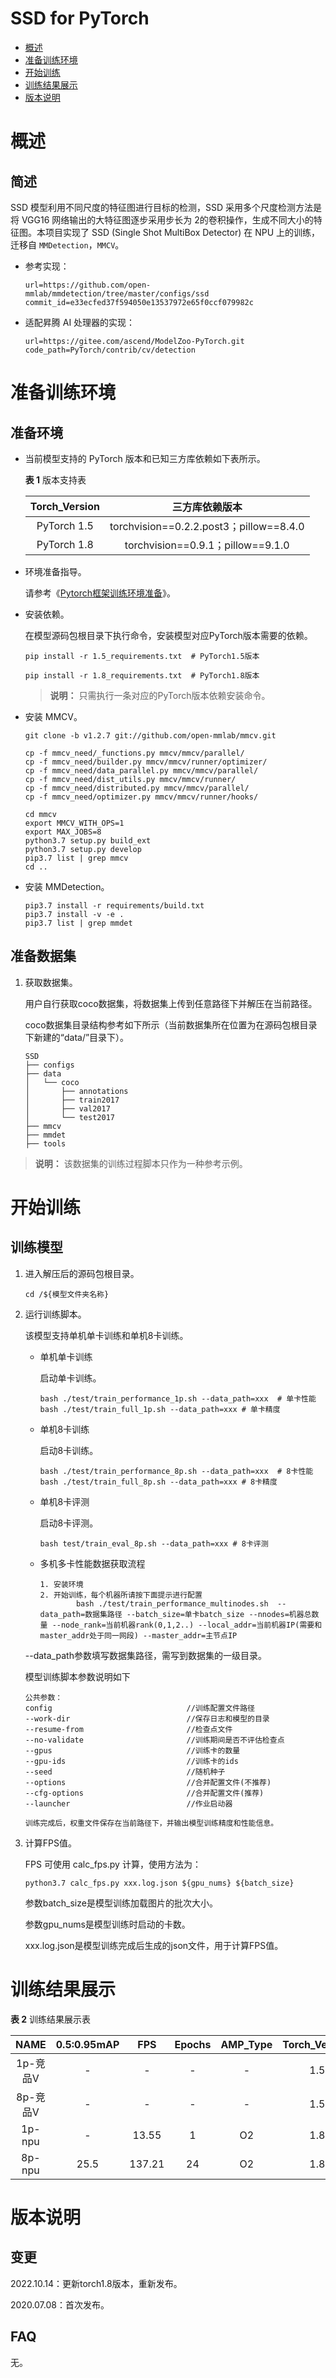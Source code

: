 # SSD for PyTorch

-   [概述](概述.md)
-   [准备训练环境](准备训练环境.md)
-   [开始训练](开始训练.md)
-   [训练结果展示](训练结果展示.md)
-   [版本说明](版本说明.md)


# 概述

## 简述

SSD 模型利用不同尺度的特征图进行目标的检测，SSD 采用多个尺度检测方法是将 VGG16 网络输出的大特征图逐步采用步长为 2的卷积操作，生成不同大小的特征图。本项目实现了 SSD (Single Shot MultiBox Detector) 在 NPU 上的训练，迁移自 `MMDetection`，`MMCV`。

- 参考实现：

  ```
  url=https://github.com/open-mmlab/mmdetection/tree/master/configs/ssd
  commit_id=e33ecfed37f594050e13537972e65f0ccf079982c
  ```

- 适配昇腾 AI 处理器的实现：

  ```
  url=https://gitee.com/ascend/ModelZoo-PyTorch.git
  code_path=PyTorch/contrib/cv/detection
  ```


# 准备训练环境

## 准备环境

- 当前模型支持的 PyTorch 版本和已知三方库依赖如下表所示。

  **表 1**  版本支持表

  | Torch_Version      | 三方库依赖版本                                 |
  | :--------: | :----------------------------------------------------------: |
  | PyTorch 1.5 | torchvision==0.2.2.post3；pillow==8.4.0 |
  | PyTorch 1.8 | torchvision==0.9.1；pillow==9.1.0 |

- 环境准备指导。

  请参考《[Pytorch框架训练环境准备](https://www.hiascend.com/document/detail/zh/ModelZoo/pytorchframework/ptes)》。
  
- 安装依赖。

  在模型源码包根目录下执行命令，安装模型对应PyTorch版本需要的依赖。
  ```
  pip install -r 1.5_requirements.txt  # PyTorch1.5版本
  
  pip install -r 1.8_requirements.txt  # PyTorch1.8版本
  ```
  > **说明：** 
  >只需执行一条对应的PyTorch版本依赖安装命令。

- 安装 MMCV。
    ```
    git clone -b v1.2.7 git://github.com/open-mmlab/mmcv.git
    
    cp -f mmcv_need/_functions.py mmcv/mmcv/parallel/
    cp -f mmcv_need/builder.py mmcv/mmcv/runner/optimizer/
    cp -f mmcv_need/data_parallel.py mmcv/mmcv/parallel/
    cp -f mmcv_need/dist_utils.py mmcv/mmcv/runner/
    cp -f mmcv_need/distributed.py mmcv/mmcv/parallel/
    cp -f mmcv_need/optimizer.py mmcv/mmcv/runner/hooks/
    
    cd mmcv
    export MMCV_WITH_OPS=1 
    export MAX_JOBS=8
    python3.7 setup.py build_ext
    python3.7 setup.py develop
    pip3.7 list | grep mmcv
    cd ..
    ```

- 安装 MMDetection。
    ```
    pip3.7 install -r requirements/build.txt
    pip3.7 install -v -e .
    pip3.7 list | grep mmdet
    ```



## 准备数据集

1. 获取数据集。
    
   用户自行获取coco数据集，将数据集上传到任意路径下并解压在当前路径。
    
   coco数据集目录结构参考如下所示（当前数据集所在位置为在源码包根目录下新建的“data/”目录下）。

   ```
   SSD
   ├── configs
   ├── data
   │   └── coco
   │       ├── annotations
   │       ├── train2017
   │       ├── val2017
   │       └── test2017
   ├── mmcv
   ├── mmdet
   ├── tools
   ```
> **说明：** 
   >该数据集的训练过程脚本只作为一种参考示例。


# 开始训练

## 训练模型

1. 进入解压后的源码包根目录。

   ```
   cd /${模型文件夹名称} 
   ```

2. 运行训练脚本。

   该模型支持单机单卡训练和单机8卡训练。

   - 单机单卡训练

     启动单卡训练。

     ```
     bash ./test/train_performance_1p.sh --data_path=xxx  # 单卡性能
     bash ./test/train_full_1p.sh --data_path=xxx # 单卡精度
     ```

   - 单机8卡训练

     启动8卡训练。

     ```
     bash ./test/train_performance_8p.sh --data_path=xxx  # 8卡性能
     bash ./test/train_full_8p.sh --data_path=xxx # 8卡精度
     ```
  
   - 单机8卡评测

     启动8卡评测。

     ```
     bash test/train_eval_8p.sh --data_path=xxx # 8卡评测
     ```

   - 多机多卡性能数据获取流程

     ```shell
     1. 安装环境
     2. 开始训练，每个机器所请按下面提示进行配置
             bash ./test/train_performance_multinodes.sh  --data_path=数据集路径 --batch_size=单卡batch_size --nnodes=机器总数量 --node_rank=当前机器rank(0,1,2..) --local_addr=当前机器IP(需要和master_addr处于同一网段) --master_addr=主节点IP
     ```
   --data_path参数填写数据集路径，需写到数据集的一级目录。

   模型训练脚本参数说明如下

   ```
   公共参数：
   config                              //训练配置文件路径
   --work-dir                          //保存日志和模型的目录
   --resume-from                       //检查点文件
   --no-validate                       //训练期间是否不评估检查点
   --gpus                              //训练卡的数量
   --gpu-ids                           //训练卡的ids
   --seed                              //随机种子
   --options                           //合并配置文件(不推荐)
   --cfg-options                       //合并配置文件(推荐)
   --launcher                          //作业启动器

   训练完成后，权重文件保存在当前路径下，并输出模型训练精度和性能信息。

 3. 计算FPS值。

    FPS 可使用 calc_fps.py 计算，使用方法为：
    ```
    python3.7 calc_fps.py xxx.log.json ${gpu_nums} ${batch_size}
    ```
    参数batch_size是模型训练加载图片的批次大小。

    参数gpu_nums是模型训练时启动的卡数。

    xxx.log.json是模型训练完成后生成的json文件，用于计算FPS值。


# 训练结果展示

**表 2**  训练结果展示表

| NAME   | 0.5:0.95mAP |  FPS | Epochs | AMP_Type | Torch_Version |
| :-----: | :--------: | :-----: | :------: | :-------: | :------: |
| 1p-竞品V | - | -   | -     |   - | 1.5 |
| 8p-竞品V | - | -  | -    |   - | 1.5 |
| 1p-npu | -    | 13.55   | 1     |   O2 | 1.8 |
| 8p-npu | 25.5 | 137.21  | 24    |   O2 | 1.8 |


# 版本说明

## 变更

2022.10.14：更新torch1.8版本，重新发布。

2020.07.08：首次发布。

## FAQ


无。

